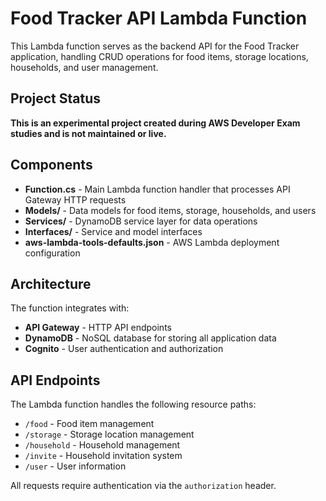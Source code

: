 # Food Tracker API Lambda Function

This Lambda function serves as the backend API for the Food Tracker application, handling CRUD operations for food items, storage locations, households, and user management.

## Project Status

**This is an experimental project created during AWS Developer Exam studies and is not maintained or live.**

## Components

* **Function.cs** - Main Lambda function handler that processes API Gateway HTTP requests
* **Models/** - Data models for food items, storage, households, and users
* **Services/** - DynamoDB service layer for data operations
* **Interfaces/** - Service and model interfaces
* **aws-lambda-tools-defaults.json** - AWS Lambda deployment configuration

## Architecture

The function integrates with:
- **API Gateway** - HTTP API endpoints
- **DynamoDB** - NoSQL database for storing all application data
- **Cognito** - User authentication and authorization

## API Endpoints

The Lambda function handles the following resource paths:
- `/food` - Food item management
- `/storage` - Storage location management
- `/household` - Household management
- `/invite` - Household invitation system
- `/user` - User information

All requests require authentication via the `authorization` header.
